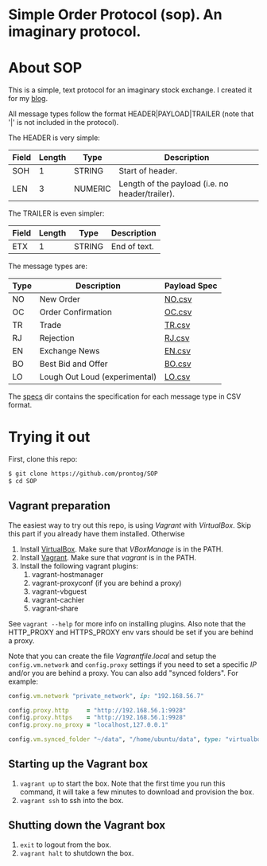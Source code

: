 Simple Order Protocol (sop). An imaginary protocol.
========

# About SOP

This is a simple, text protocol for an imaginary stock exchange. I created it for my [blog](https://prontog.wordpress.com/).

All message types follow the format HEADER|PAYLOAD|TRAILER (note that '|' is not included in the protocol).

The HEADER is very simple:

Field | Length | Type | Description
-----|---------|------|------
SOH | 1 | STRING | Start of header.
LEN | 3 | NUMERIC |Length of the payload (i.e. no header/trailer).

The TRAILER is even simpler:

Field | Length | Type | Description
-----|---------|------|------
ETX | 1 | STRING | End of text.

The message types are:

Type | Description | Payload Spec
-----|-------------|-----------
NO | New Order | [NO.csv](specs/NO.csv)
OC | Order Confirmation | [OC.csv](specs/OC.csv)
TR | Trade | [TR.csv](specs/TR.csv)
RJ | Rejection | [RJ.csv](specs/RJ.csv)
EN | Exchange News | [EN.csv](specs/EN.csv)
BO | Best Bid and Offer | [BO.csv](specs/BO.csv)
LO | Lough Out Loud (experimental) | [LO.csv](specs/LO.csv)

The [specs](specs) dir contains the specification for each message type in CSV format.

# Trying it out

First, clone this repo:
```bash
$ git clone https://github.com/prontog/SOP
$ cd SOP
```

## Vagrant preparation

The easiest way to try out this repo, is using *Vagrant* with *VirtualBox*. Skip this part if you already have them installed. Otherwise

1. Install [VirtualBox](https://www.virtualbox.org/). Make sure that *VBoxManage* is in the PATH.
1. Install [Vagrant](https://www.vagrantup.com/). Make sure that *vagrant* is in the PATH.
1. Install the following vagrant plugins:
	1. vagrant-hostmanager
	1. vagrant-proxyconf (if you are behind a proxy)
	1. vagrant-vbguest
	1. vagrant-cachier
	1. vagrant-share

See `vagrant --help` for more info on installing plugins. Also note that the HTTP_PROXY and HTTPS_PROXY env vars should be set if you are behind a proxy.

Note that you can create the file *Vagrantfile.local* and setup the `config.vm.network` and `config.proxy` settings if you need to set a specific *IP* and/or you are behind a proxy. You can also add "synced folders". For example:

```ruby
config.vm.network "private_network", ip: "192.168.56.7"

config.proxy.http     = "http://192.168.56.1:9928"
config.proxy.https    = "http://192.168.56.1:9928"
config.proxy.no_proxy = "localhost,127.0.0.1"

config.vm.synced_folder "~/data", "/home/ubuntu/data", type: "virtualbox"
```

## Starting up the Vagrant box

1. `vagrant up`  to start the box. Note that the first time you run this command, it will take a few minutes to download and provision the box.
1. `vagrant ssh` to ssh into the box.

## Shutting down the Vagrant box

1. `exit` to logout from the box.
1. `vagrant halt` to shutdown the box.
